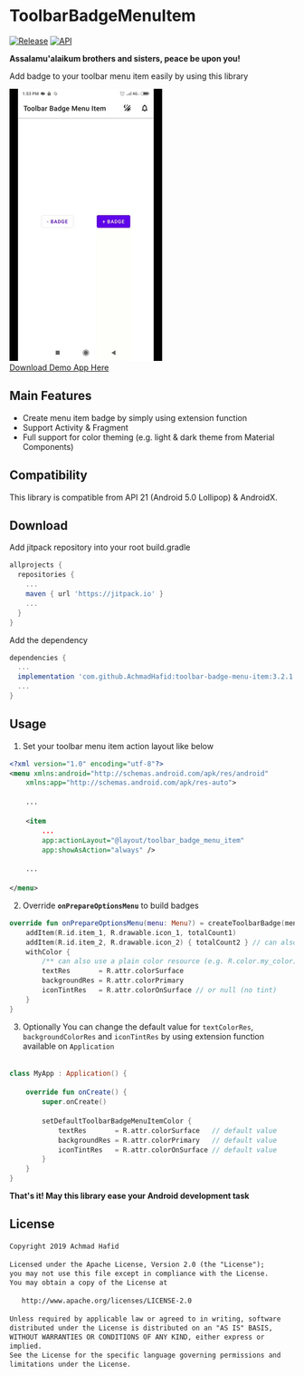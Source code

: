 ToolbarBadgeMenuItem
====================

[![Release](https://jitpack.io/v/AchmadHafid/toolbar-badge-menu-item.svg)](https://jitpack.io/#AchmadHafid/toolbar-badge-menu-item)
[![API](https://img.shields.io/badge/API-21%2B-brightgreen.svg?style=flat)](https://android-arsenal.com/api?level=21)

**Assalamu'alaikum brothers and sisters, peace be upon you!**

Add badge to your toolbar menu item easily by using this library

![image](https://github.com/AchmadHafid/ToolbarBadgeMenuItem/blob/master/art/demo.gif)
<br />
[Download Demo App Here](https://github.com/AchmadHafid/ToolbarBadgeMenuItem/releases/download/v3.2.1/ToolbarBadgeMenuItem.v3.2.1.apk)


Main Features
--------
* Create menu item badge by simply using extension function
* Support Activity & Fragment
* Full support for color theming (e.g. light & dark theme from Material Components)


Compatibility
-------------

This library is compatible from API 21 (Android 5.0 Lollipop) & AndroidX.



Download
--------

Add jitpack repository into your root build.gradle

```groovy
allprojects {
  repositories {
    ...
    maven { url 'https://jitpack.io' }
    ...
  }
}
```

Add the dependency

```groovy
dependencies {
  ...
  implementation 'com.github.AchmadHafid:toolbar-badge-menu-item:3.2.1'
  ...
}
```



Usage
-----

1. Set your toolbar menu item action layout like below

``` xml
<?xml version="1.0" encoding="utf-8"?>
<menu xmlns:android="http://schemas.android.com/apk/res/android"
    xmlns:app="http://schemas.android.com/apk/res-auto">

    ...

    <item
        ...
        app:actionLayout="@layout/toolbar_badge_menu_item"
        app:showAsAction="always" />

    ...

</menu>
```

2. Override **```onPrepareOptionsMenu```** to build badges

``` kotlin
override fun onPrepareOptionsMenu(menu: Menu?) = createToolbarBadge(menu) {
    addItem(R.id.item_1, R.drawable.icon_1, totalCount1)
    addItem(R.id.item_2, R.drawable.icon_2) { totalCount2 } // can also use lambda
    withColor {
        /** can also use a plain color resource (e.g. R.color.my_color) */
        textRes       = R.attr.colorSurface
        backgroundRes = R.attr.colorPrimary
        iconTintRes   = R.attr.colorOnSurface // or null (no tint)
    }
}

```

3. Optionally You can change the default value for `textColorRes`, `backgroundColorRes` and `iconTintRes` by using extension function available on `Application`

```kotlin

class MyApp : Application() {

    override fun onCreate() {
        super.onCreate()

        setDefaultToolbarBadgeMenuItemColor {
            textRes       = R.attr.colorSurface   // default value
            backgroundRes = R.attr.colorPrimary   // default value
            iconTintRes   = R.attr.colorOnSurface // default value
        }
    }
}

```


__That's it! May this library ease your Android development task__


License
-------

    Copyright 2019 Achmad Hafid

    Licensed under the Apache License, Version 2.0 (the "License");
    you may not use this file except in compliance with the License.
    You may obtain a copy of the License at

       http://www.apache.org/licenses/LICENSE-2.0

    Unless required by applicable law or agreed to in writing, software
    distributed under the License is distributed on an "AS IS" BASIS,
    WITHOUT WARRANTIES OR CONDITIONS OF ANY KIND, either express or implied.
    See the License for the specific language governing permissions and
    limitations under the License.
